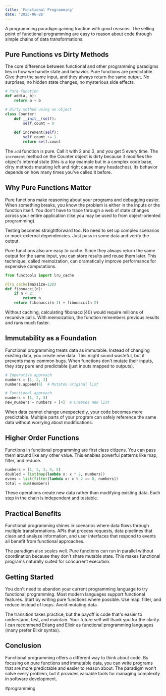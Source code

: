 ```yaml
---
title: 'Functional Programming'
date: '2025-06-26'
---
```

A programming paradigm gaining traction with good reasons. The selling point of functional programming are easy to reason about code through simple chains of data transformations.

## Pure Functions vs Dirty Methods

The core difference between functional and other programming paradigms lies in how we handle state and behavior. Pure functions are predictable. Give them the same input, and they always return the same output. No surprises, no hidden state changes, no mysterious side effects.

```python
# Pure function
def add(a, b):
    return a + b

# Dirty method using an object
class Counter:
    def __init__(self):
        self.count = 0
    
    def increment(self):
        self.count += 1
        return self.count
```

The `add` function is pure. Call it with 2 and 3, and you get 5 every time. The `increment` method on the Counter object is dirty because it modifies the object's internal state (this is a toy example but in a complex code base, dirty methods mutating left and right cause many headaches). Its behavior depends on how many times you've called it before.

## Why Pure Functions Matter

Pure functions make reasoning about your programs and  debugging easier. When something breaks, you know the problem is either in the inputs or the function itself. You don't have to trace through a web of state changes across your entire application (like you may be used to from object-oriented programming).

Testing becomes straightforward too. No need to set up complex scenarios or mock external dependencies. Just pass in some data and verify the output.

Pure functions also are easy to cache. Since they always return the same output for the same input, you can store results and reuse them later. This technique, called memoization, can dramatically improve performance for expensive computations.

```python
from functools import lru_cache

@lru_cache(maxsize=128)
def fibonacci(n):
    if n < 2:
        return n
    return fibonacci(n-1) + fibonacci(n-2)
```

Without caching, calculating fibonacci(40) would require millions of recursive calls. With memoization, the function remembers previous results and runs much faster.

## Immutability as a Foundation

Functional programming treats data as immutable. Instead of changing existing data, you create new data. This might sound wasteful, but it prevents many common bugs. When functions don't mutate their inputs, they stay pure and predictable (just inputs mapped to outputs).

```python
# Imperative approach
numbers = [1, 2, 3]
numbers.append(4)  # Mutates original list

# Functional approach
numbers = [1, 2, 3]
new_numbers = numbers + [4]  # Creates new list
```

When data cannot change unexpectedly, your code becomes more predictable. Multiple parts of your program can safely reference the same data without worrying about modifications.

## Higher Order Functions

Functions in functional programming are first class citizens. You can pass them around like any other value. This enables powerful patterns like map, filter, and reduce.

```python
numbers = [1, 2, 3, 4, 5]
doubled = list(map(lambda x: x * 2, numbers))
evens = list(filter(lambda x: x % 2 == 0, numbers))
total = sum(numbers)
```

These operations create new data rather than modifying existing data. Each step in the chain is independent and testable.

## Practical Benefits

Functional programming shines in scenarios where data flows through multiple transformations. APIs that process requests, data pipelines that clean and analyze information, and user interfaces that respond to events all benefit from functional approaches.

The paradigm also scales well. Pure functions can run in parallel without coordination because they don't share mutable state. This makes functional programs naturally suited for concurrent execution.

## Getting Started

You don't need to abandon your current programming language to try functional programming. Most modern languages support functional features. Start by writing pure functions where possible. Use map, filter, and reduce instead of loops. Avoid mutating data.

The transition takes practice, but the payoff is code that's easier to understand, test, and maintain. Your future self will thank you for the clarity. I can recommend Erlang and Elixir as functional programming languages (many prefer Elixir syntax).

## Conclusion

Functional programming offers a different way to think about code. By focusing on pure functions and immutable data, you can write programs that are more predictable and easier to reason about. The paradigm won't solve every problem, but it provides valuable tools for managing complexity in software development.

#programming
